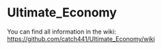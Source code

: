 # Ultimate_Economy

You can find all information in the wiki:
https://github.com/catch441/Ultimate_Economy/wiki
 
